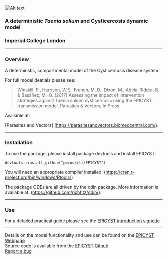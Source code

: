 ![Alt text](https://github.com/pwinskill/EPICYST/blob/master/EPICYST_logo.png)

### A deterministic *Taenia solium* and Cysticercosis dynamic model
### Imperial College London
  
-----
  
### Overview
A determinstic, compartmental model of the Cysticercosis disease system.

For full model deatials please see:

> Winskill, P., Harrison, W.E., French, M. D., Dixon, M., Abela-Ridder, B. & Basáñez, M.-G. (2017) Assessing the impact of intervention strategies against Taenia solium cysticercosis using the EPICYST transmission model. Parasites & Vectors, In Press

Available at:

[Parasites and Vectors] (https://parasitesandvectors.biomedcentral.com/).
    
-----
  
### Installation
To use the package, please install package devtools and install EPICYST:

`devtools::install_github("pwinskill/EPICYST")`

You will need an appropriate compiler installed:
(https://cran.r-project.org/bin/windows/Rtools/)

The package ODEs are all driven by the odin package. More information is available at:
(https://github.com/richfitz/odin/).
    
-----

### Use

For a detailed practical guide please see the [EPICYST introduction vignette](https://pwinskill.github.io/EPICYST/articles)
  
----
  
Details on the model functionality and use can be found on the [EPICYST Webpage](https://pwinskill.github.io/EPICYST/)  
Source code is available from the [EPICYST Github](https://github.com/pwinskill/EPICYST/)  
[Report a bug](https://github.com/pwinskill/EPICYST/issues)


